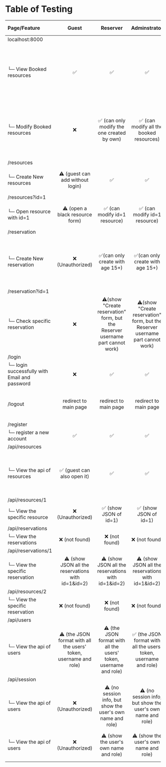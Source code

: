 # Table of Testing


| Page/Feature | Guest | Reserver | Adminstrator | Notes (Specs #) |
| :---         |     :---:      |     :---:      |     :---:      | :---:      |
| localhost:8000 |  |  |  |  |
| └─ View Booked resources | ✅  | ✅   | ✅  |  Meets Spec 8 (booked resources visible without login, but no user identity) |
| └─ Modify Booked resources | ❌  | ✅ (can only modify the one created by own)  | ✅ (can modify all the booked resources)  |  Meets Spec 4 (admin modify), partial Spec 6 (reserver can modify own) |
| /resources |  |  |  |
| └─ Create New resources | ⚠️ (guest can add without login) | ✅ | ✅ | 	 Conflict with Spec 4 (admin only) |
| /resources?id=1 |  |  |  |
| └─ Open resource with id=1 | ⚠️ (open a black resource form) | ✅ (can modify id=1 resource) | ✅ (can modify id=1 resource) | 	 Conflict with Spec 4 (admin only) |
| /reservation |  |  |  |
| └─ Create New reservation | ❌ (Unauthorized) | ✅(can only create with age 15+) | ✅(can only create with age 15+) | Matches Spec 6 (age restriction), not Match Spec 7 (hourly booking) |
| /reservation?id=1 |  |  |  |
| └─ Check specific reservation | ❌  | ⚠️(show "Create reservation" form, but the Reserver username part cannot work) | ⚠️(show "Create reservation" form, but the Reserver username part cannot work) | Partial Spec 4/6 (UI shows form, but form partially broken) |
| /login |  |  |  |
| └─ login successfully with Email and password | ❌  | ✅   | ✅  | Matches Spec 2 |
| /logout | redirect to main page | redirect to main page | redirect to main page | Matches Spec 1 (web access via browser) |
| /register |  |  |  |
| └─ register a new account | ✅  | ✅   | ✅  | Matches Spec 2 |
| /api/resources |  |  |  |
| └─ View the api of resources | ✅ (guest can also open it)  | ✅   | ✅  | Matches Spec 8 again (open access to view resources) |
| /api/resources/1 |  |  |  |
| └─ View the specific resource | ❌ (Unauthorized)  | ✅ (show JSON of id=1)   | ✅ (show JSON of id=1)  | Matches Spec 4 |
| /api/reservations |  |  |  |
| └─ View the reservations | ❌ (not found)  | ❌ (not found)  | ❌ (not found)  |
| /api/reservations/1 |  |  |  |
| └─ View the specific reservation | ⚠️ (show JSON all the reservations with id=1&id=2)  | ⚠️ (show JSON all the reservations with id=1&id=2)   | ⚠️ (show JSON all the reservations with id=1&id=2)  |
| /api/resources/2|  |  |  |
| └─ View the specific reservation | ❌ (not found)  | ❌ (not found)  | ❌ (not found) |
| /api/users |  |  |  |
| └─ View the api of users | ⚠️ (the JSON format with all the users' token, username and role) | ⚠️ (the JSON format with all the users' token, username and role)  | ✅ (the JSON format with all the users' token, username and role) | Privacy concern — possibly violates Spec 8 |
| /api/session |  |  |  |
| └─ View the api of users | ❌ (Unauthorized)  | ⚠️ (no session info, but show the user's own name and role)  | ⚠️ (no session info, but show the user's own name and role) | Matches Spec 3 (role tracking after login)
| └─ View the api of users | ❌ (Unauthorized)  | ⚠️ (show the user's own name and role)  | ⚠️ (show the user's own name and role) | Matches Spec 3 (role tracking after login) 
